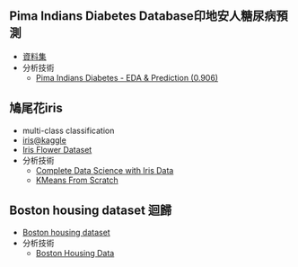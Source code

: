 ## Pima Indians Diabetes Database印地安人糖尿病預測
- [資料集](https://www.kaggle.com/datasets/uciml/pima-indians-diabetes-database)
- 分析技術
  - [Pima Indians Diabetes - EDA & Prediction (0.906)](https://www.kaggle.com/code/vincentlugat/pima-indians-diabetes-eda-prediction-0-906) 
## 鳩尾花iris
- multi-class classification
- [iris@kaggle](https://www.kaggle.com/datasets/uciml/iris)
- [Iris Flower Dataset](https://www.kaggle.com/datasets/arshid/iris-flower-dataset)
- 分析技術
  - [Complete Data Science with Iris Data](https://www.kaggle.com/code/pamelakinga/complete-data-science-with-iris-data) 
  - [KMeans From Scratch](https://www.kaggle.com/code/fareselmenshawii/kmeans-from-scratch)

## Boston housing dataset 迴歸
- [Boston housing dataset](https://www.kaggle.com/datasets/altavish/boston-housing-dataset)
- 分析技術
  - [Boston Housing Data](https://www.kaggle.com/code/kirthna/boston-housing-data)

